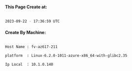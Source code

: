 
   
#### This Page Create at:

```bash

2023-09-22 - 17:36:59 UTC

```

#### Create By Machine:

```bash

Host Name : fv-az617-211

platform  : Linux-6.2.0-1011-azure-x86_64-with-glibc2.35

Ip Local  : 10.1.0.140

```

